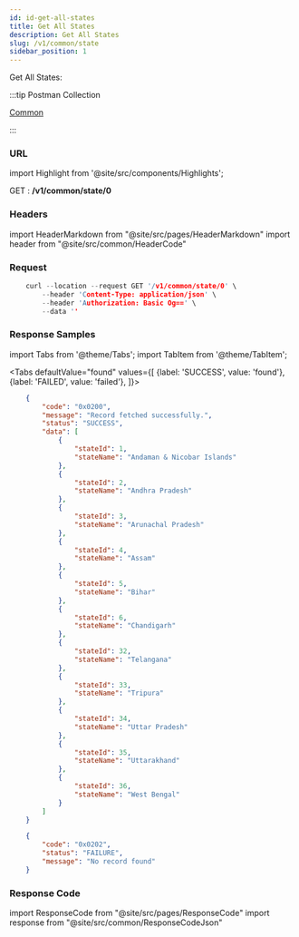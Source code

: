 ```yaml
---
id: id-get-all-states
title: Get All States
description: Get All States
slug: /v1/common/state
sidebar_position: 1
---
```


Get All States:

:::tip Postman Collection

<a href="https://www.google.com" target="_blank">Common</a>

:::

### URL

import Highlight from '@site/src/components/Highlights';

<Highlight className="get">GET</Highlight> : <strong>/v1/common/state/0</strong>

### Headers

import HeaderMarkdown from "@site/src/pages/HeaderMarkdown"
import header from "@site/src/common/HeaderCode"

<HeaderMarkdown data={header}/>

### Request

```c title="Example Request"
    curl --location --request GET '/v1/common/state/0' \
        --header 'Content-Type: application/json' \
        --header 'Authorization: Basic Og==' \
        --data ''
```

### Response Samples

import Tabs from '@theme/Tabs';
import TabItem from '@theme/TabItem';

<Tabs
    defaultValue="found"
    values={[
        {label: 'SUCCESS', value: 'found'},
        {label: 'FAILED', value: 'failed'},
    ]}>

<TabItem value="found">

```json
    {
        "code": "0x0200",
        "message": "Record fetched successfully.",
        "status": "SUCCESS",
        "data": [
            {
                "stateId": 1,
                "stateName": "Andaman & Nicobar Islands"
            },
            {
                "stateId": 2,
                "stateName": "Andhra Pradesh"
            },
            {
                "stateId": 3,
                "stateName": "Arunachal Pradesh"
            },
            {
                "stateId": 4,
                "stateName": "Assam"
            },
            {
                "stateId": 5,
                "stateName": "Bihar"
            },
            {
                "stateId": 6,
                "stateName": "Chandigarh"
            },
            {
                "stateId": 32,
                "stateName": "Telangana"
            },
            {
                "stateId": 33,
                "stateName": "Tripura"
            },
            {
                "stateId": 34,
                "stateName": "Uttar Pradesh"
            },
            {
                "stateId": 35,
                "stateName": "Uttarakhand"
            },
            {
                "stateId": 36,
                "stateName": "West Bengal"
            }
        ]
    }
```

</TabItem>

<TabItem value="failed">

```json
    {
        "code": "0x0202",
        "status": "FAILURE",
        "message": "No record found"
    }
```

</TabItem>
</Tabs>

### Response Code

import ResponseCode from "@site/src/pages/ResponseCode"
import response from "@site/src/common/ResponseCodeJson"

<ResponseCode data={response}/>